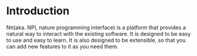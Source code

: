 # Introduction

Nπ(aka. NPI, nature programming interface) is a platform that provides a natural way to interact with the existing software. It is designed to be easy to use and easy to learn. It is also designed to be extensible, so that you can add new features to it as you need them.